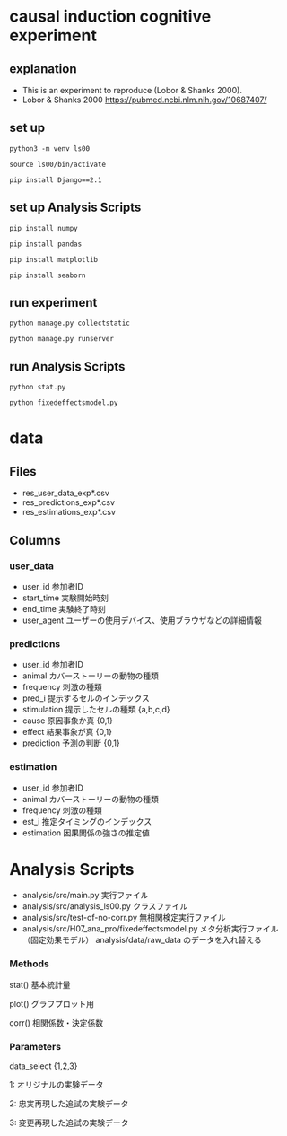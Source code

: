 # causal induction cognitive experiment 

## explanation 
- This is an experiment to reproduce (Lobor & Shanks 2000).
- Lobor & Shanks 2000 https://pubmed.ncbi.nlm.nih.gov/10687407/

## set up 

```
python3 -m venv ls00
```

```
source ls00/bin/activate
```

```
pip install Django==2.1
```

## set up Analysis Scripts

```
pip install numpy
```

```
pip install pandas
```

```
pip install matplotlib
```

```
pip install seaborn
```


## run experiment
```
python manage.py collectstatic
```

```
python manage.py runserver
```

## run Analysis Scripts
```
python stat.py
```

```
python fixedeffectsmodel.py
```


# data
## Files
- res_user_data_exp*.csv
- res_predictions_exp*.csv
- res_estimations_exp*.csv

## Columns
### user_data
- user_id 参加者ID
- start_time 実験開始時刻
- end_time 実験終了時刻
- user_agent ユーザーの使用デバイス、使用ブラウザなどの詳細情報

### predictions
- user_id 参加者ID
- animal カバーストーリーの動物の種類
- frequency 刺激の種類
- pred_i 提示するセルのインデックス
- stimulation 提示したセルの種類 {a,b,c,d}
- cause 原因事象か真 {0,1}
- effect 結果事象が真 {0,1}
- prediction 予測の判断 {0,1}

### estimation
- user_id 参加者ID
- animal カバーストーリーの動物の種類
- frequency 刺激の種類 
- est_i 推定タイミングのインデックス
- estimation 因果関係の強さの推定値


# Analysis Scripts
- analysis/src/main.py  実行ファイル
- analysis/src/analysis_ls00.py  クラスファイル
- analysis/src/test-of-no-corr.py  無相関検定実行ファイル
- analysis/src/H07_ana_pro/fixedeffectsmodel.py メタ分析実行ファイル（固定効果モデル） analysis/data/raw_data のデータを入れ替える

### Methods
stat()  基本統計量

plot()  グラフプロット用

corr() 相関係数・決定係数

### Parameters
data_select {1,2,3}

1: オリジナルの実験データ

2: 忠実再現した追試の実験データ

3: 変更再現した追試の実験データ
